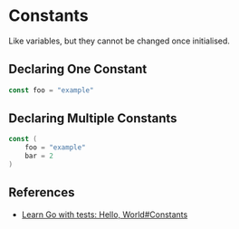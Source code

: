 # Constants

Like variables, but they cannot be changed once initialised.


## Declaring One Constant

```go
const foo = "example"
```

## Declaring Multiple Constants

```go
const (
    foo = "example"
    bar = 2
)
```

## References
- [Learn Go with tests: Hello, World#Constants](https://quii.gitbook.io/learn-go-with-tests/go-fundamentals/hello-world#constants)
